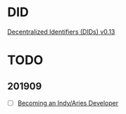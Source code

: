 # DID

[Decentralized Identifiers (DIDs) v0.13](https://w3c-ccg.github.io/did-spec/)

<!-- toc -->

# TODO

## 201909

- [ ] [Becoming an Indy/Aries Developer](https://github.com/hyperledger/aries-cloudagent-python/blob/master/docs/GettingStartedAriesDev/README.md)